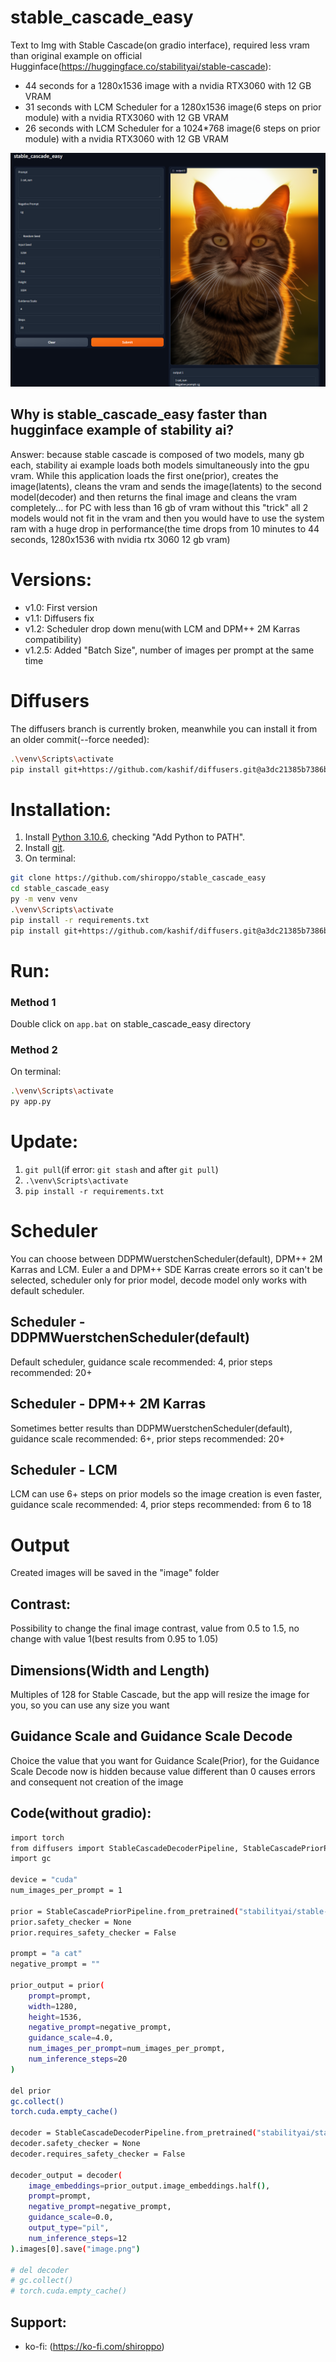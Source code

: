 # stable_cascade_easy
Text to Img with Stable Cascade(on gradio interface), required less vram than original example on official Hugginface(https://huggingface.co/stabilityai/stable-cascade):
- 44 seconds for a 1280x1536 image with a nvidia RTX3060 with 12 GB VRAM
- 31 seconds with LCM Scheduler for a 1280x1536 image(6 steps on prior module) with a nvidia RTX3060 with 12 GB VRAM
- 26 seconds with LCM Scheduler for a 1024*768 image(6 steps on prior module) with a nvidia RTX3060 with 12 GB VRAM
  
![](src/screenshot.png)

## Why is stable_cascade_easy faster than hugginface example of stability ai?
Answer: because stable cascade is composed of two models, many gb each, stability ai example loads both models simultaneously into the gpu vram. While this application loads the first one(prior), creates the image(latents), cleans the vram and sends the image(latents) to the second model(decoder) and then returns the final image and cleans the vram completely... for PC with less than 16 gb of vram without this "trick" all 2 models would not fit in the vram and then you would have to use the system ram with a huge drop in performance(the time drops from 10 minutes to 44 seconds, 1280x1536 with nvidia rtx 3060 12 gb vram)

# Versions:
- v1.0: First version
- v1.1: Diffusers fix
- v1.2: Scheduler drop down menu(with LCM and DPM++ 2M Karras compatibility)
- v1.2.5: Added "Batch Size", number of images per prompt at the same time

# Diffusers
The diffusers branch is currently broken, meanwhile you can install it from an older commit(--force needed):
 ```bash
.\venv\Scripts\activate
pip install git+https://github.com/kashif/diffusers.git@a3dc21385b7386beb3dab3a9845962ede6765887 --force
 ```

# Installation:
1. Install [Python 3.10.6](https://www.python.org/downloads/release/python-3106/), checking "Add Python to PATH".
2. Install [git](https://git-scm.com/download/win).
3. On terminal:
```bash
git clone https://github.com/shiroppo/stable_cascade_easy
cd stable_cascade_easy
py -m venv venv
.\venv\Scripts\activate
pip install -r requirements.txt
pip install git+https://github.com/kashif/diffusers.git@a3dc21385b7386beb3dab3a9845962ede6765887 --force
```
# Run:
### Method 1
Double click on ```app.bat``` on stable_cascade_easy directory
### Method 2
On terminal:
```bash
.\venv\Scripts\activate
py app.py
```
# Update:
1. ```git pull```(if error: ```git stash``` and after ```git pull```)
2. ```.\venv\Scripts\activate```
3. ```pip install -r requirements.txt```

# Scheduler
You can choose between DDPMWuerstchenScheduler(default), DPM++ 2M Karras and LCM. Euler a and DPM++ SDE Karras create errors so it can't be selected, scheduler only for prior model, decode model only works with default scheduler.

## Scheduler - DDPMWuerstchenScheduler(default)
Default scheduler, guidance scale recommended: 4, prior steps recommended: 20+

## Scheduler - DPM++ 2M Karras
Sometimes better results than DDPMWuerstchenScheduler(default), guidance scale recommended: 6+, prior steps recommended: 20+

## Scheduler - LCM
LCM can use 6+ steps on prior models so the image creation is even faster, guidance scale recommended: 4, prior steps recommended: from 6 to 18

# Output
Created images will be saved in the "image" folder

## Contrast:
Possibility to change the final image contrast, value from 0.5 to 1.5, no change with value 1(best results from 0.95 to 1.05)

## Dimensions(Width and Length)
Multiples of 128 for Stable Cascade, but the app will resize the image for you, so you can use any size you want

## Guidance Scale and Guidance Scale Decode
Choice the value that you want for Guidance Scale(Prior), for the Guidance Scale Decode now is hidden because value different than 0 causes errors and consequent not creation of the image
  
## Code(without gradio):
```bash
import torch
from diffusers import StableCascadeDecoderPipeline, StableCascadePriorPipeline
import gc

device = "cuda"
num_images_per_prompt = 1

prior = StableCascadePriorPipeline.from_pretrained("stabilityai/stable-cascade-prior", torch_dtype=torch.bfloat16).to(device)
prior.safety_checker = None
prior.requires_safety_checker = False

prompt = "a cat"
negative_prompt = ""

prior_output = prior(
    prompt=prompt,
    width=1280,
    height=1536,
    negative_prompt=negative_prompt,
    guidance_scale=4.0,
    num_images_per_prompt=num_images_per_prompt,
    num_inference_steps=20
)

del prior
gc.collect()
torch.cuda.empty_cache()

decoder = StableCascadeDecoderPipeline.from_pretrained("stabilityai/stable-cascade",  torch_dtype=torch.float16).to(device)
decoder.safety_checker = None
decoder.requires_safety_checker = False

decoder_output = decoder(
    image_embeddings=prior_output.image_embeddings.half(),
    prompt=prompt,
    negative_prompt=negative_prompt,
    guidance_scale=0.0,
    output_type="pil",
    num_inference_steps=12
).images[0].save("image.png")

# del decoder
# gc.collect()
# torch.cuda.empty_cache()
```
## Support:
- ko-fi: (https://ko-fi.com/shiroppo)
